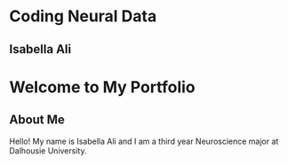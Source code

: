 # Coding Neural Data
## Isabella Ali 

# Welcome to My Portfolio
## About Me 
Hello! My name is Isabella Ali and I am a third year Neuroscience major at Dalhousie University. 
